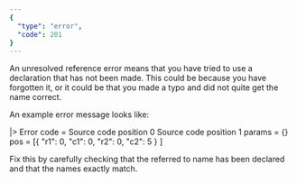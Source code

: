 ```yaml
---
{
  "type": "error",
  "code": 201
}
---
```

An unresolved reference error means that you have tried to use a declaration
that has not been made. This could be because you have forgotten it, or it could
be that you made a typo and did not quite get the name correct.

An example error message looks like:

|> Error
    code =
        Source code position 0
        Source code position 1
    params = {}
    pos = [{ "r1": 0, "c1": 0, "r2": 0, "c2": 5 }
          ]

Fix this by carefully checking that the referred to name has been declared and
that the names exactly match.
